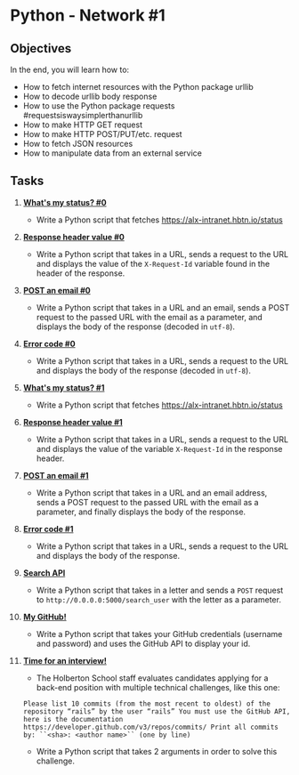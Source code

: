 # Python - Network #1

## Objectives

In the end, you will learn how to:

* How to fetch internet resources with the Python package urllib
* How to decode urllib body response
* How to use the Python package requests #requestsiswaysimplerthanurllib
* How to make HTTP GET request
* How to make HTTP POST/PUT/etc. request
* How to fetch JSON resources
* How to manipulate data from an external service

## Tasks
1. **[What's my status? #0](./0-hbtn_status.py)**
    - Write a Python script that fetches https://alx-intranet.hbtn.io/status

2. **[Response header value #0](./1-hbtn_header.py)**
    - Write a Python script that takes in a URL, sends a request to the URL and displays the value of the `X-Request-Id` variable found in the header of the response.

3. **[POST an email #0](./2-post_email.py)**
    - Write a Python script that takes in a URL and an email, sends a POST request to the passed URL with the email as a parameter, and displays the body of the response (decoded in `utf-8`).

4. **[Error code #0](./3-error_code.py)**
    - Write a Python script that takes in a URL, sends a request to the URL and displays the body of the response (decoded in `utf-8`).

5. **[What's my status? #1](./4-hbtn_status.py)**
    - Write a Python script that fetches https://alx-intranet.hbtn.io/status

6. **[Response header value #1](./5-hbtn_header.py)**
    - Write a Python script that takes in a URL, sends a request to the URL and displays the value of the variable `X-Request-Id` in the response header.
 
7. **[POST an email #1](./6-post_email.py)**
    - Write a Python script that takes in a URL and an email address, sends a POST request to the passed URL with the email as a parameter, and finally displays the body of the response.
 
8. **[Error code #1](./7-error_code.py)**
    - Write a Python script that takes in a URL, sends a request to the URL and displays the body of the response.

9. **[Search API](./8-json_api.py)**
    - Write a Python script that takes in a letter and sends a `POST` request to `http://0.0.0.0:5000/search_user` with the letter as a parameter.

10. **[My GitHub!](./10-my_github.py)**
    - Write a Python script that takes your GitHub credentials (username and password) and uses the GitHub API to display your id.

11. **[Time for an interview!](./100-github_commits.py)**
    - The Holberton School staff evaluates candidates applying for a back-end position with multiple technical challenges, like this one:

    `Please list 10 commits (from the most recent to oldest) of the repository “rails” by the user “rails”
    You must use the GitHub API, here is the documentation https://developer.github.com/v3/repos/commits/
    Print all commits by: ``<sha>: <author name>`` (one by line)`
    
    - Write a Python script that takes 2 arguments in order to solve this challenge.
